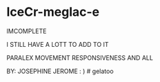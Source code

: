 # IceCr-meglac-e


IMCOMPLETE

I STILL HAVE A LOTT TO ADD TO IT

PARALEX MOVEMENT
RESPONSIVENESS AND ALL

BY: JOSEPHINE JEROME : ) # gelatoo
